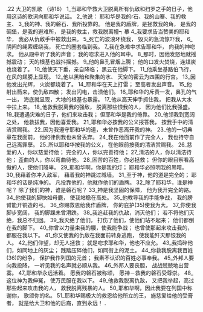 .22 
大卫的凯歌 
（诗18） 
1_当耶和华救大卫脱离所有仇敌和扫罗之手的日子，他用这诗的歌词向耶和华说话。 2_他说： 
耶和华是我的r石、我的山寨、我的救主、 
3_我的神、我的磐石、我所投靠的。 
他是我的盾牌，是拯救我的角， 
是我的碉堡，是我的避难所， 
是我的救主，救我脱离幢┑摹 
4_我要求告当赞美的耶和华， 
我必从仇敌手中被救出来。 
5_死亡的波浪环绕我， 
毁灭的急流惊吓我， 
6_阴间的绳索缠绕我， 
死亡的圈套临到我。 
7_我在急难中求告耶和华， 
向我的神唿求。 
他从殿中听了我的声音； 
我的唿求进入他的耳中。 
8_那时，因他发怒地就摇撼震动； 
天的根基也战抖摇撼。 
9_他的鼻孔冒烟上腾； 
他的口发火焚烧，连煤炭也烧着了。 
10_他使天下垂，亲自降临； 
黑云在他脚下。 
11_他乘坐基路伯飞行， 
在风的翅膀上显现。 
12_他以黑暗和聚集的水、 
天空的密云为四围的行宫。 
13_因他发出光辉， 
火炭都烧着了。 
14_耶和华在天上打雷； 
至高者发出声音。 
15_他射出箭来，使仇敌四散； 
发出闪电，击溃他们。 
16_耶和华的斥责一发，鼻孔的气一出， 
海底就显现，大地的根基也暴露。 
17_他从高天伸手抓住我， 
把我从大水中拉上来。 
18_他救我脱离我的强敌， 
脱离那些恨我的人， 
因为他们比我强盛。 
19_我遭遇灾难的日子，他们来攻击我； 
但耶和华是我的倚靠。 
20_他领我到宽阔之处， 
他救拔我，因他喜爱我。 
21_耶和华必按我的公义报答我， 
按我手中的清洁赏赐我。 
22_因为我遵守耶和华的道， 
未曾作恶离开我的神。 
23_他的一切典章在我面前， 
他的律例我也未曾丢弃。 
24_我在他面前作了完全人， 
我也持守自己远离罪孽。 
25_所以耶和华按我的公义， 
在他眼前按我的清洁赏赐我。 
26_慈爱的人，你以慈爱待他； 
完全的人，你以完善待他； 
27_清洁的人，你以清洁待他； 
歪曲的人，你以弯曲待他。 
28_困苦的百姓，你必拯救； 
但你的眼目察看高傲的人，使他们降卑。 
29_耶和华啊，你是我的灯； 
耶和华必照明我的黑暗。 
30_我藉着你冲入敌军， 
藉着我的神跳过城墙。 
31_至于神，他的道是完全的； 
耶和华的话是纯净的。 
凡投靠他的，他就作他们的盾牌。 
32_除了耶和华，谁是神呢？ 
除了我们的神，谁是磐石呢？ 
33_神是我坚固的保障， 
他为我开完全的路。 
34_他使我的脚快如母鹿， 
使我站稳在高处。 
35_他教导我的手能争战， 
我的膀臂能开铜造的弓。 
36_你赐救恩给我作盾牌， 
你的庇护(35)使我为大。 
37_你使我脚步宽阔， 
我的脚踝未曾滑跌。 
38_我追赶我的仇敌，消灭他们； 
若不将他们灭绝，我总不归回。 
39_我灭绝了他们， 
打伤了他们，使他们站不起来； 
他们都倒在我的脚下。 
40_你曾以力量束我的腰，使我能争战； 
也曾使那起来攻击我的，都服在我以下。 
41_你又使我的仇敌在我面前转身逃跑， 
使我能歼灭那恨我的人。 
42_他们仰望，却无人拯救； 
就是唿求耶和华，他也不应允。 
43_我捣碎他们，如同地上的灰尘； 
践踏压碎他们，如同街上的泥土。 
44_你救我脱离我百姓(36)的纷争， 
保护我作列国的元首； 
我素不认识的百姓必事奉我。 
45_外邦人要向我投降， 
一听见我的名声就必顺从我。 
46_外邦人要丧胆， 
战战兢兢地出营寨。 
47_耶和华永远活着。 
愿我的磐石被称颂， 
愿神－救我的磐石受尊崇。 
48_这位神为我伸冤， 
使万民服在我以下。 
49_他救我脱离仇敌， 
又把我举起，高过那些起来攻击我的人， 
救我脱离残暴的人。 
50_耶和华啊，因此我要在列国中称谢你， 
歌颂你的名。 
51_耶和华赐极大的救恩给他所立的王， 
施慈爱给他的受膏者， 
就是给大卫和他的后裔，直到永远！ 
  .